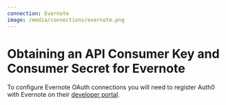 ```yaml
---
connection: Evernote
image: /media/connections/evernote.png
---
```


# Obtaining an API Consumer Key and Consumer Secret for Evernote

To configure Evernote OAuth connections you will need to register Auth0 with Evernote on their [developer portal](http://dev.evernote.com/).

